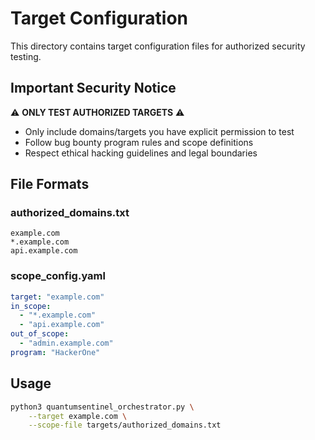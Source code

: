 # Target Configuration

This directory contains target configuration files for authorized security testing.

## Important Security Notice

⚠️ **ONLY TEST AUTHORIZED TARGETS** ⚠️

- Only include domains/targets you have explicit permission to test
- Follow bug bounty program rules and scope definitions
- Respect ethical hacking guidelines and legal boundaries

## File Formats

### authorized_domains.txt
```
example.com
*.example.com
api.example.com
```

### scope_config.yaml
```yaml
target: "example.com"
in_scope:
  - "*.example.com"
  - "api.example.com"
out_of_scope:
  - "admin.example.com"
program: "HackerOne"
```

## Usage

```bash
python3 quantumsentinel_orchestrator.py \
    --target example.com \
    --scope-file targets/authorized_domains.txt
```